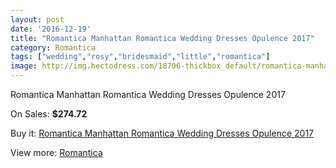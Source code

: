 ```yaml
---
layout: post
date: '2016-12-19'
title: "Romantica Manhattan Romantica Wedding Dresses Opulence 2017"
category: Romantica
tags: ["wedding","rosy","bridesmaid","little","romantica"]
image: http://img.hectodress.com/18706-thickbox_default/romantica-manhattan-romantica-wedding-dresses-opulence-2013.jpg
---
```

Romantica Manhattan Romantica Wedding Dresses Opulence 2017

On Sales: **$274.72**
<a href="https://www.hectodress.com/romantica/8802-romantica-manhattan-romantica-wedding-dresses-opulence-2013.html"><amp-img layout="responsive" width="600" height="600" src="//img.hectodress.com/18706-thickbox_default/romantica-manhattan-romantica-wedding-dresses-opulence-2013.jpg" alt="Romantica Manhattan Romantica Wedding Dresses Opulence 2017 0" /></a>

Buy it: [Romantica Manhattan Romantica Wedding Dresses Opulence 2017](https://www.hectodress.com/romantica/8802-romantica-manhattan-romantica-wedding-dresses-opulence-2013.html "Romantica Manhattan Romantica Wedding Dresses Opulence 2017")

View more: [Romantica](https://www.hectodress.com/148-romantica "Romantica")